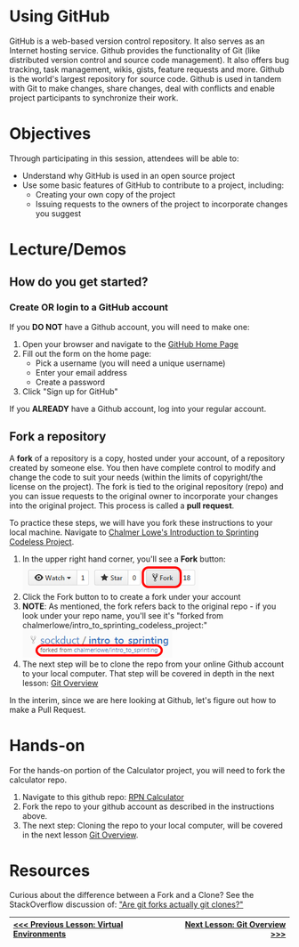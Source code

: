 # Using GitHub

GitHub is a web-based version control repository. It also serves as an Internet hosting service. Github provides the functionality of Git (like distributed version control and source code management). It also offers bug tracking, task management, wikis, gists, feature requests and more. Github is the world's largest repository for source code. Github is used in tandem with Git to make changes, share changes, deal with conflicts and enable project participants to synchronize their work.

# Objectives
Through participating in this session, attendees will be able to:

* Understand why GitHub is used in an open source project
* Use some basic features of GitHub to contribute to a project, including:
  * Creating your own copy of the project
  * Issuing requests to the owners of the project to incorporate changes you suggest

# Lecture/Demos

## How do you get started?

### Create OR login to a GitHub account

If you **DO NOT** have a Github account, you will need to make one:

1. Open your browser and navigate to the [GitHub Home Page](https://github.com/)
2. Fill out the form on the home page:
   * Pick a username (you will need a unique username)
   * Enter your email address
   * Create a password   
3. Click "Sign up for GitHub"

If you **ALREADY** have a Github account, log into your regular account.

## Fork a repository

A **fork** of a repository is a copy, hosted under your account, of a repository created by someone else. You then have complete control to modify and change the code to suit your needs (within the limits of copyright/the license on the project). The fork is tied to the original repository (repo) and you can issue requests to the original owner to incorporate your changes into the original project. This process is called a **pull request**.

To practice these steps, we will have you fork these instructions to your local machine. Navigate to [Chalmer Lowe's Introduction to Sprinting Codeless Project](https://github.com/chalmerlowe/intro_to_sprinting_codeless_project/).

1. In the upper right hand corner, you'll see a **Fork** button:<br>
![Fork a Repo Button](images/fork-repo-icon.png)
2. Click the Fork button to to create a fork under your account
3. **NOTE**:  As mentioned, the fork refers back to the original repo - if you look under your repo name, you'll see it's "forked from chalmerlowe/intro\_to\_sprinting\_codeless\_project:"<br>
![Fork link to original repo](images/fork-repo-link.png)
4. The next step will be to clone the repo from your online Github account to your local computer. That step will be covered in depth in the next lesson: [Git Overview](./lesson_05_git_overview.md)

In the interim, since we are here looking at Github, let's figure out how to make a Pull Request.

# Hands-on

For the hands-on portion of the Calculator project, you will need to fork the calculator repo.

1. Navigate to this github repo: [RPN Calculator](https://github.com/seawolf42/rpn-calc-workshop-2017-03-11)
2. Fork the repo to your github account as described in the instructions above.
3. The next step: Cloning the repo to your local computer, will be covered in the next lesson [Git Overview](./lesson_05_git_overview.md).

# Resources

Curious about the difference between a Fork and a Clone? See the StackOverflow discussion of: ["Are git forks actually git clones?"](http://stackoverflow.com/questions/6286571/are-git-forks-actually-git-clones)


|[<<< Previous Lesson: Virtual Environments](./lesson_03_venv_overview.md)|[Next Lesson: Git Overview >>>](./lesson_05_git_overview.md)|
|:--|--:|